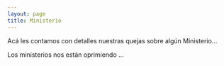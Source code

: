 ```yaml
---
layout: page
title: Ministerio
---
```


<p class="message">
  Acá les contamos con detalles nuestras quejas sobre algún Ministerio...
</p>

Los ministerios nos están oprimiendo ...


